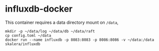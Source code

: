 influxdb-docker
===============

This container requires a data directory mount on `/data`,

    mkdir -p ~/data/log ~/data/db ~/data/raft
    cp config.toml ~/data
    docker run --name influxdb -p 8083:8083 -p 8086:8086 -v ~/data:/data skalera/influxdb
